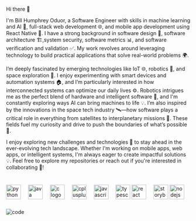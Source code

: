Hi there 👋

I'm Bill Humphrey Oduor, a Software Engineer with skills in machine learning and AI 🤖, full-stack web development 🌐, and mobile app development using React Native 📱. I have a strong background in software design 🧩, software architecture 🏗️,system security, software metrics 📊, and software verification and validation ✅. My work revolves around leveraging technology to build practical applications that solve real-world problems 🌍.

I’m deeply fascinated by emerging technologies like IoT 🌐, robotics 🤖, and space exploration 🚀. I enjoy experimenting with smart devices and automation systems 🏠, and I’m particularly interested in how interconnected systems can optimize our daily lives ⚙️. Robotics intrigues me as the perfect blend of hardware and intelligent software 🤝, and I'm constantly exploring ways AI can bring machines to life 💡. I’m also inspired by the innovations in the space tech industry 🛰️—how software plays a critical role in everything from satellites to interplanetary missions 🌌. These fields fuel my curiosity and drive to push the boundaries of what’s possible 🔭.

I enjoy exploring new challenges and technologies 🚀 to stay ahead in the ever-evolving tech landscape. Whether I'm working on mobile apps, web apps, or intelligent systems, I'm always eager to create impactful solutions 💡. Feel free to explore my repositories or reach out if you're interested in collaborating 🤝!


#



<div align="left">

  <!-- Programming Languages -->
  <img src="https://cdn.jsdelivr.net/gh/devicons/devicon/icons/python/python-original.svg" height="40" alt="python logo" />
  <img width="12" />
  <img src="https://cdn.jsdelivr.net/gh/devicons/devicon/icons/java/java-original.svg" height="40" alt="java logo" />
  <img width="12" />
  <img src="https://cdn.jsdelivr.net/gh/devicons/devicon/icons/c/c-original.svg" height="40" alt="c logo" />
  <img width="12" />
  <img src="https://cdn.jsdelivr.net/gh/devicons/devicon/icons/cplusplus/cplusplus-original.svg" height="40" alt="cplusplus logo" />
  <img width="12" />
  <img src="https://cdn.jsdelivr.net/gh/devicons/devicon/icons/javascript/javascript-original.svg" height="40" alt="javascript logo" />
  <img width="12" />
  <img src="https://cdn.jsdelivr.net/gh/devicons/devicon/icons/typescript/typescript-original.svg" height="40" alt="typescript logo" />

  <!-- Frontend Development -->
  <img src="https://cdn.jsdelivr.net/gh/devicons/devicon/icons/react/react-original.svg" height="40" alt="react logo" />
  <img width="12" />
  <img src="https://cdn.jsdelivr.net/gh/devicons/devicon/icons/storybook/storybook-original.svg" height="40" alt="storybook logo" />

  <!-- Backend Development -->
  <img src="https://cdn.jsdelivr.net/gh/devicons/devicon/icons/nodejs/nodejs-original.svg" height="40" alt="nodejs logo" />

</div>




###

![code](https://github.com/user-attachments/assets/63239ce0-890f-458a-9f8f-53326261cf8e)


